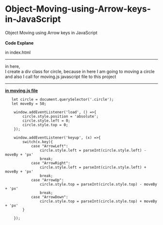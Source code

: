 # Object-Moving-using-Arrow-keys-in-JavaScript
Object Moving using Arrow keys in JavaScript
    <br><br>
    <b>Code Explane</b>
    <br>

in index.html <br>
    <div class="circle"></div>
    <script src="moving.js"></script>


**************************************************************




in here, <br>
I create a div class for circle, because in here I am going to moving a circle <br>
and also I call for moving.js javascript file to this project


********************************************************


<b><u>in moving.js file</u></b>


       let circle = document.querySelector('.circle');
       let moveBy = 50;

        window.addEventListener('load', () =>{
            circle.style.position = 'absolute';
            circle.style.left = 0;
            circle.style.top = 0;
        });

        window.addEventListener('keyup', (x) =>{
            switch(x.key){
                case "ArrowLeft":
                    circle.style.left = parseInt(circle.style.left) - moveBy + 'px'
                    break;
                case "ArrowRight":
                    circle.style.left = parseInt(circle.style.left) + moveBy + 'px'
                    break;
                case "ArrowUp":
                    circle.style.top = parseInt(circle.style.top) - moveBy + 'px'
                    break;
                case "ArrowDown":
                    circle.style.top = parseInt(circle.style.top) + moveBy + 'px'
            }

        });

